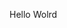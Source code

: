 Hello Wolrd



























































































































































































































































































































































































































































































































































































































































































































































































































































































































































































































































































































































































































































































































































































































































































































































































































































































































































































































































































































































































































































































































































































































































































































































































































































































































































































































































































































































































































































































































































































































































































































































































































































































































































































































































































































































































































































































































































































































































































































































































































































































































































































































































































































































































































































































































































































































































































































































































































































































































































































































































